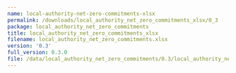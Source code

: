 ```yaml
---
name: local-authority-net-zero-commitments-xlsx
permalink: /downloads/local_authority_net_zero_commitments_xlsx/0_3
package: local_authority_net_zero_commitments
title: local_authority_net_zero_commitments_xlsx
filename: local_authority_net_zero_commitments.xlsx
version: '0.3'
full_version: 0.3.0
file: /data/local_authority_net_zero_commitments/0.3/local_authority_net_zero_commitments.xlsx
---
```

